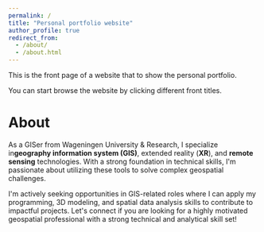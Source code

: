 ```yaml
---
permalink: /
title: "Personal portfolio website"
author_profile: true
redirect_from: 
  - /about/
  - /about.html
---
```

This is the front page of a website that to show the personal portfolio.

You can start browse the website by clicking different front titles.

About
=====

As a GISer from Wageningen University & Research, I specialize in**geography information system (GIS)**, extended reality (**XR**), and **remote sensing** technologies. With a strong foundation in technical skills, I'm passionate about utilizing these tools to solve complex geospatial challenges.

I'm actively seeking opportunities in GIS-related roles where I can apply my programming, 3D modeling, and spatial data analysis skills to contribute to impactful projects. Let's connect if you are looking for a highly motivated geospatial professional with a strong technical and analytical skill set!
